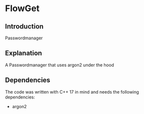 # FlowGet

## Introduction
Passwordmanager
 
## Explanation
A Passwordmanager that uses argon2 under the hood

## Dependencies
The code was written with C++ 17 in mind and needs the following dependencies:

- argon2